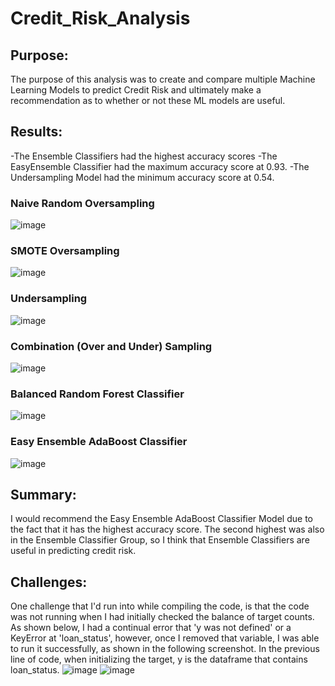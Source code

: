 # Credit_Risk_Analysis

## Purpose: 
The purpose of this analysis was to create and compare multiple Machine Learning Models to predict Credit Risk and ultimately make a recommendation as to whether or not these ML models are useful. 

## Results: 

-The Ensemble Classifiers had the highest accuracy scores 
-The EasyEnsemble Classifier had the maximum accuracy score at 0.93. 
-The Undersampling Model had the minimum accuracy score at 0.54. 

### Naive Random Oversampling
![image](https://user-images.githubusercontent.com/116187123/228410733-86235da0-e636-49ca-97c1-7c8c892c4769.png)

### SMOTE Oversampling
![image](https://user-images.githubusercontent.com/116187123/228410815-1fdfea5d-98e5-494b-aa2d-20646d8f3caf.png)

### Undersampling
![image](https://user-images.githubusercontent.com/116187123/228410874-ed479a8c-7e2e-4584-9665-564b4a724052.png)

### Combination (Over and Under) Sampling
![image](https://user-images.githubusercontent.com/116187123/228410924-06cbf074-485c-429b-ab84-d47f857a5b68.png)

### Balanced Random Forest Classifier
![image](https://user-images.githubusercontent.com/116187123/228410997-96029e53-34e5-4835-b654-4ae7c39c19ce.png)

### Easy Ensemble AdaBoost Classifier
![image](https://user-images.githubusercontent.com/116187123/228411048-1867c740-2003-45e5-bc0f-922ae30cbb29.png)


## Summary: 

I would recommend the Easy Ensemble AdaBoost Classifier Model due to the fact that it has the highest accuracy score. The second highest was also in the Ensemble Classifier Group, so I think that Ensemble Classifiers are useful in predicting credit risk. 

## Challenges: 
One challenge that I'd run into while compiling the code, is that the code was not running when I had initially checked the balance of target counts. 
As shown below, I had a continual error that 'y was not defined' or a KeyError at 'loan_status', however, once I removed that variable, I was able to run it
successfully, as shown in the following screenshot. In the previous line of code, when initializing the target, y is the dataframe that contains loan_status. 
![image](https://user-images.githubusercontent.com/116187123/228414544-0992f717-830a-4658-91f7-9d33a6b768b2.png)
![image](https://user-images.githubusercontent.com/116187123/228414992-e8d4094b-d964-492a-a338-8a2427ee95cf.png)


